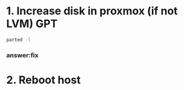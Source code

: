 # 1. Increase disk in proxmox  (if not LVM) GPT

```bash
parted -l
```
### answer:fix

# 2. Reboot host